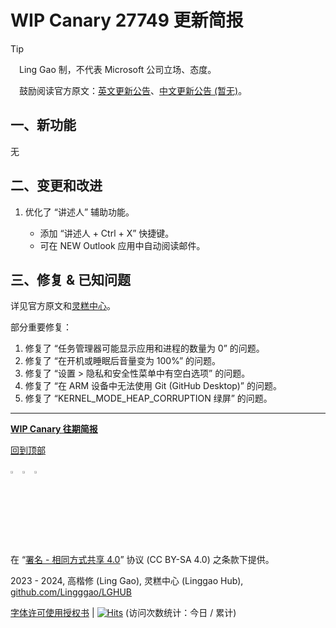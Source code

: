 <SPAN ID = 'HEAD'/>

# WIP Canary 27749 更新简报

> [!TIP]
>
> &emsp;Ling Gao 制，不代表 Microsoft 公司立场、态度。
>
> &emsp;鼓励阅读官方原文：[英文更新公告](https://blogs.windows.com/windows-insider/2024/11/13/announcing-windows-11-insider-preview-build-27749-canary-channel)、[中文更新公告 (暂无)]()。

## 一、新功能

无

## 二、变更和改进

1. 优化了 “讲述人” 辅助功能。

   - 添加 “讲述人 + Ctrl + X” 快捷键。
   - 可在 NEW Outlook 应用中自动阅读邮件。

## 三、修复 & 已知问题

详见官方原文和[灵糕中心](https://github.com/Lingggao/LGHUB)。

部分重要修复：

1. 修复了 “任务管理器可能显示应用和进程的数量为 0” 的问题。
2. 修复了 “在开机或睡眠后音量变为 100%” 的问题。
3. 修复了 “设置 > 隐私和安全性菜单中有空白选项” 的问题。
4. 修复了 “在 ARM 设备中无法使用 Git (GitHub Desktop)” 的问题。
5. 修复了 “KERNEL_MODE_HEAP_CORRUPTION 绿屏” 的问题。

---

[**WIP Canary 往期简报**](Documents/Canary_Previous)

[回到顶部](#HEAD)

<img src="https://mirrors.creativecommons.org/presskit/icons/cc.xlarge.png" width = "3%" /> <img src="https://mirrors.creativecommons.org/presskit/icons/by.xlarge.png" width = "3%" /> <img src="https://mirrors.creativecommons.org/presskit/icons/sa.xlarge.png" width = "3%" />

在 “[署名 - 相同方式共享 4.0](https://creativecommons.org/licenses/by-sa/4.0/legalcode.zh-Hans)” 协议 (CC BY-SA 4.0) 之条款下提供。

2023 - 2024, 高楷修 (Ling Gao), 灵糕中心 (Linggao Hub), [github.com/Lingggao/LGHUB](https://github.com/Lingggao/LGHUB)

[字体许可使用授权书](Images/字体许可使用授权书.png) | [![Hits](https://hits.seeyoufarm.com/api/count/incr/badge.svg?url=https%3A%2F%2Fgithub.com%2FLingggao%2FLGHUB&count_bg=%23737373&title_bg=%230078D7&icon=microsoft.svg&icon_color=%23FFFFFF&title=LGHUB&edge_flat=false)](https://hits.seeyoufarm.com) (访问次数统计：今日 / 累计)